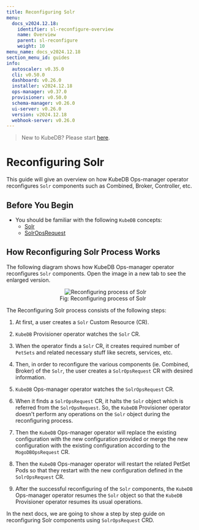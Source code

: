 ```yaml
---
title: Reconfiguring Solr
menu:
  docs_v2024.12.18:
    identifier: sl-reconfigure-overview
    name: Overview
    parent: sl-reconfigure
    weight: 10
menu_name: docs_v2024.12.18
section_menu_id: guides
info:
  autoscaler: v0.35.0
  cli: v0.50.0
  dashboard: v0.26.0
  installer: v2024.12.18
  ops-manager: v0.37.0
  provisioner: v0.50.0
  schema-manager: v0.26.0
  ui-server: v0.26.0
  version: v2024.12.18
  webhook-server: v0.26.0
---
```


> New to KubeDB? Please start [here](/docs/v2024.12.18/README).

# Reconfiguring Solr

This guide will give an overview on how KubeDB Ops-manager operator reconfigures `Solr` components such as Combined, Broker, Controller, etc.

## Before You Begin

- You should be familiar with the following `KubeDB` concepts:
    - [Solr](/docs/v2024.12.18/guides/solr/concepts/solr)
    - [SolrOpsRequest](/docs/v2024.12.18/guides/solr/concepts/solropsrequests)

## How Reconfiguring Solr Process Works

The following diagram shows how KubeDB Ops-manager operator reconfigures `Solr` components. Open the image in a new tab to see the enlarged version.

<figure align="center">
  <img alt="Reconfiguring process of Solr" src="/docs/v2024.12.18/images/day-2-operation/solr/reconfigure.svg">
<figcaption align="center">Fig: Reconfiguring process of Solr</figcaption>
</figure>

The Reconfiguring Solr process consists of the following steps:

1. At first, a user creates a `Solr` Custom Resource (CR).

2. `KubeDB` Provisioner  operator watches the `Solr` CR.

3. When the operator finds a `Solr` CR, it creates required number of `PetSets` and related necessary stuff like secrets, services, etc.

4. Then, in order to reconfigure the various components (ie. Combined, Broker) of the `Solr`, the user creates a `SolrOpsRequest` CR with desired information.

5. `KubeDB` Ops-manager operator watches the `SolrOpsRequest` CR.

6. When it finds a `SolrOpsRequest` CR, it halts the `Solr` object which is referred from the `SolrOpsRequest`. So, the `KubeDB` Provisioner  operator doesn't perform any operations on the `Solr` object during the reconfiguring process.

7. Then the `KubeDB` Ops-manager operator will replace the existing configuration with the new configuration provided or merge the new configuration with the existing configuration according to the `MogoDBOpsRequest` CR.

8. Then the `KubeDB` Ops-manager operator will restart the related PetSet Pods so that they restart with the new configuration defined in the `SolrOpsRequest` CR.

9. After the successful reconfiguring of the `Solr` components, the `KubeDB` Ops-manager operator resumes the `Solr` object so that the `KubeDB` Provisioner  operator resumes its usual operations.

In the next docs, we are going to show a step by step guide on reconfiguring Solr components using `SolrOpsRequest` CRD.